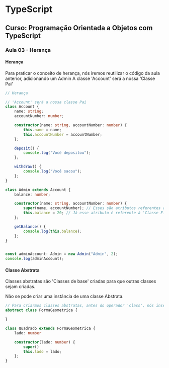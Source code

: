# TypeScript

## Curso: Programação Orientada a Objetos com TypeScript

### Aula 03 - Herança

#### Herança
Para praticar o conceito de herança, nós iremos reutilizar o código da aula anterior, adicionando um Admin
A classe 'Account' será a nossa 'Classe Pai'

```ts
// Herança

// 'Account' será a nossa classe Pai
class Account {
    name: string;
    accountNumber: number;

    constructor(name: string, accountNumber: number) {
        this.name = name;
        this.accountNumber = accountNumber;
    };

    deposit() {
        console.log("Você depositou");
    };

    withdraw() {
        console.log("Você sacou");
    };
}

class Admin extends Account {
    balance: number;

    constructor(name: string, accountNumber: number) {
        super(name, accountNumber); // Esses são atributos referentes a 'Classe Pai', que é a 'Account'
        this.balance = 20; // Já esse atributo é referente à 'Classe Filha', que é o Admin
    };

    getBalance() {
        console.log(this.balance);
    };
}


const adminAccount: Admin = new Admin("Admin", 2);
console.log(adminAccount);
```

#### Classe Abstrata
Classes abstratas são 'Classes de base' criadas para que outras classes sejam criadas.

Não se pode criar uma instância de uma classe Abstrata.

```ts
// Para criarmos classes abstratas, antes do operador 'class', nós inserimos a palavra reservada 'abstract':
abstract class FormaGeometrica {

}

class Quadrado extends FormaGeometrica {
    lado: number

    constructor(lado: number) {
        super()
        this.lado = lado;
    };
}
```